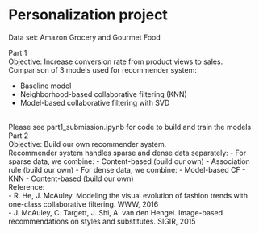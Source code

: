 # Personalization project

Data set: Amazon Grocery and Gourmet Food

Part 1 <br />
Objective: Increase conversion rate from product views to sales. <br />
Comparison of 3 models used for recommender system:
- Baseline model
- Neighborhood-based collaborative filtering (KNN)
- Model-based collaborative filtering with SVD
<br />
Please see part1_submission.ipynb	for code to build and train the models
<br />
Part 2 <br />
Objective: Build our own recommender system. <br />
Recommender system handles sparse and dense data separately:
- For sparse data, we combine:
  - Content-based (build our own)
  - Association rule (build our own)
- For dense data, we combine:
  - Model-based CF
  - KNN
  - Content-based (build our own)
<br />
Reference: <br />
- R. He, J. McAuley. Modeling the visual evolution of fashion trends with one-class collaborative filtering. WWW, 2016 <br />
- J. McAuley, C. Targett, J. Shi, A. van den Hengel. Image-based recommendations on styles and substitutes. SIGIR, 2015
